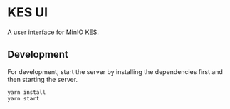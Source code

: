 # KES UI

A user interface for MinIO KES.

## Development

For development, start the server by installing the dependencies first and then starting the server.

```shell
yarn install
yarn start
```